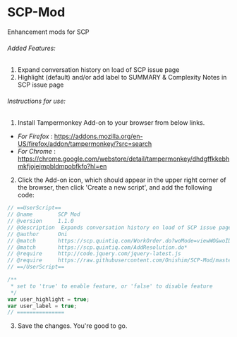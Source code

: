 # SCP-Mod
Enhancement mods for SCP

###### Added Features:
1. 	Expand conversation history on load of SCP issue page
2. 	Highlight (default) and/or add label to SUMMARY & Complexity Notes in SCP issue page 

###### Instructions for use:
1. Install Tampermonkey Add-on to your browser from below links.
* *For Firefox* : https://addons.mozilla.org/en-US/firefox/addon/tampermonkey/?src=search
* *For Chrome* : https://chrome.google.com/webstore/detail/tampermonkey/dhdgffkkebhmkfjojejmpbldmpobfkfo?hl=en

2. Click the Add-on icon, which should appear in the upper right corner of the browser, then click 'Create a new script', and add the following code:
```javascript
// ==UserScript==
// @name     	SCP Mod
// @version  	1.1.0
// @description  Expands conversation history on load of SCP issue page, Highlighs SUMMARY & Complexity Notes in SCP issue page
// @author      Oni
// @match 		https://scp.quintiq.com/WorkOrder.do?woMode=viewWO&woID=*
// @match 		https://scp.quintiq.com/AddResolution.do*
// @require		http://code.jquery.com/jquery-latest.js
// @require		https://raw.githubusercontent.com/Onishim/SCP-Mod/master/scp_mod.js
// ==/UserScript==

/**
 * set to 'true' to enable feature, or 'false' to disable feature
 */
var user_highlight = true;
var user_label = true;
// ===============
```
3. Save the changes. You're good to go.
